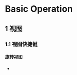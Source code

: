 <link rel=stylesheet href=style.css>
<h1> Basic Operation </h1>
<h2> 1 视图 </h2>
<h3> 1.1 视图快捷键 </h3>
<h4> 旋转视图 </h4>

  - 